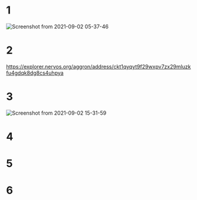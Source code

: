 # 1
![Screenshot from 2021-09-02 05-37-46](https://user-images.githubusercontent.com/89813113/131772544-1c78b135-a081-40d3-9ab9-ba8b4c607ae3.png)
# 2
https://explorer.nervos.org/aggron/address/ckt1qyqyt9f29wxpv7zx29mluzkfu4gdqk8dg8cs4uhpya
# 3
![Screenshot from 2021-09-02 15-31-59](https://user-images.githubusercontent.com/89813113/131844117-a88dcc9c-9bf1-4898-99b3-3f09cb875da4.png)

# 4

# 5

# 6
